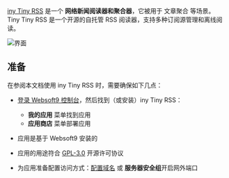 [iny Tiny RSS](https://tt-rss.org) 是一个 **网络新闻阅读器和聚合器**，它被用于 文章聚合  等场景。Tiny Tiny RSS 是一个开源的自托管 RSS 阅读器，支持多种订阅源管理和离线阅读。


![界面](https://libs.websoft9.com/Websoft9/DocsPicture/zh/ttrss/ttrss-gui-websoft9.png)


## 准备

在参阅本文档使用 iny Tiny RSS 时，需要确保如下几点：

- [登录 Websoft9 控制台](./login-console)，然后找到（或安装）iny Tiny RSS：
  - **我的应用** 菜单找到应用 
  - **应用商店** 菜单部署应用

- 应用是基于 Websoft9 安装的


- 应用的用途符合 [GPL-3.0](https://opensource.org/licenses/GPL-3.0) 开源许可协议


- 为应用准备配置访问方式：[配置域名](./domain-set) 或 **服务器安全组**开启网外端口